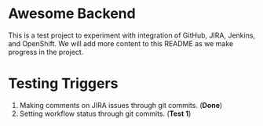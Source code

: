 # Awesome Backend

This is a test project to experiment with integration of GitHub, JIRA, Jenkins, and OpenShift. We will add more content to this README as we make progress in the project.

# Testing Triggers

1. Making comments on JIRA issues through git commits. (**Done**)
2. Setting workflow status through git commits. (**Test 1**) 
